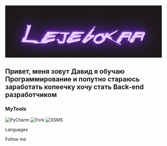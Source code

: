 [![Header](https://github.com/Lejebokaa/Lejebokaa/blob/main/download.gif)](https://t.me/Lejebokaone)

## Привет, меня зовут Давид я обучаю Программирование и попутно стараюсь заработать копеечку хочу стать Back-end разработчиком

### MyTools
![PyCharm](https://img.shields.io/badge/-PyCharm-000000?style-for-the-badge&logo=pycharm&logoColor=800080)
![Fork](https://img.shields.io/badge/-PyCharm-000000?style-for-the-badge&logo=fork&logoColor=800080)
![SSMS](https://img.shields.io/badge/-PyCharm-000000?style-for-the-badge&logo=ssms&logoColor=800080)

Languages

Follow me